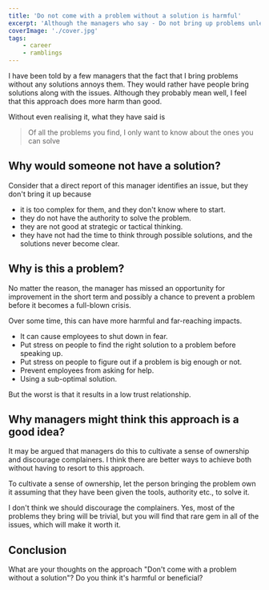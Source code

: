 ```yaml
---
title: 'Do not come with a problem without a solution is harmful'
excerpt: 'Although the managers who say - Do not bring up problems unless you have a solution mean well, it does not have the outcome they expect'
coverImage: './cover.jpg'
tags:
    - career
    - ramblings
---
```


I have been told by a few managers that the fact that I bring problems without any solutions annoys them. They would rather have people bring solutions along with the issues. Although they probably mean well, I feel that this approach does more harm than good.

Without even realising it, what they have said is

> Of all the problems you find, I only want to know about the ones you can solve

## Why would someone not have a solution?

Consider that a direct report of this manager identifies an issue, but they don't bring it up because

-   it is too complex for them, and they don't know where to start.
-   they do not have the authority to solve the problem.
-   they are not good at strategic or tactical thinking.
-   they have not had the time to think through possible solutions, and the solutions never become clear.

## Why is this a problem?

No matter the reason, the manager has missed an opportunity for improvement in the short term and possibly a chance to prevent a problem before it becomes a full-blown crisis.

Over some time, this can have more harmful and far-reaching impacts.

-   It can cause employees to shut down in fear.
-   Put stress on people to find the right solution to a problem before speaking up.
-   Put stress on people to figure out if a problem is big enough or not.
-   Prevent employees from asking for help.
-   Using a sub-optimal solution.

But the worst is that it results in a low trust relationship.

## Why managers might think this approach is a good idea?

It may be argued that managers do this to cultivate a sense of ownership and discourage complainers. I think there are better ways to achieve both without having to resort to this approach.

To cultivate a sense of ownership, let the person bringing the problem own it assuming that they have been given the tools, authority etc., to solve it.

I don't think we should discourage the complainers. Yes, most of the problems they bring will be trivial, but you will find that rare gem in all of the issues, which will make it worth it.

## Conclusion

What are your thoughts on the approach "Don't come with a problem without a solution"? Do you think it's harmful or beneficial?
